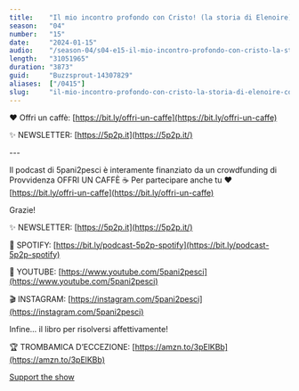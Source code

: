 ```yaml
---
title:    "Il mio incontro profondo con Cristo! (la storia di Elenoire) #conversione!!"
season:   "04"
number:   "15"
date:     "2024-01-15"
audio:    "/season-04/s04-e15-il-mio-incontro-profondo-con-cristo-la-storia-di-elenoire-conversione.mp3"
length:   "31051965"
duration: "3873"
guid:     "Buzzsprout-14307829"
aliases:  ["/0415"]
slug:     "il-mio-incontro-profondo-con-cristo-la-storia-di-elenoire-conversione"
---
```

❤️ Offri un caffè: [https://bit.ly/offri-un-caffe](https://bit.ly/offri-un-caffe)

✨ NEWSLETTER: [https://5p2p.it](https://5p2p.it/)

\-\-\-

Il podcast di 5pani2pesci è interamente finanziato da un crowdfunding di Provvidenza OFFRI UN CAFFÈ ☕ Per partecipare anche tu ❤️ [https://bit.ly/offri-un-caffe](https://bit.ly/offri-un-caffe)

Grazie!

✨ NEWSLETTER: [https://5p2p.it](https://5p2p.it/)

👾 SPOTIFY: [https://bit.ly/podcast-5p2p-spotify](https://bit.ly/podcast-5p2p-spotify)

🔴 YOUTUBE: [https://www.youtube.com/5pani2pesci](https://www.youtube.com/5pani2pesci)

🎬 INSTAGRAM: [https://instagram.com/5pani2pesci](https://instagram.com/5pani2pesci)

Infine... il libro per risolversi affettivamente!

🏆 TROMBAMICA D’ECCEZIONE: [https://amzn.to/3pElKBb](https://amzn.to/3pElKBb)

[Support the show](https://bit.ly/offri-un-caffe)
                